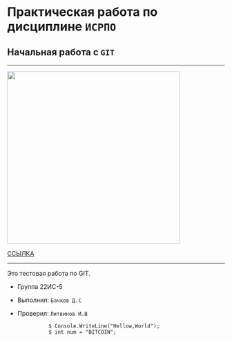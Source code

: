 # Практическая работа по дисциплине ``ИСРПО``

## Начальная работа с ``GIT``

-----

<p align="centr"><img src="https://coinkickoff.com/wp-content/uploads/how-long-does-it-take-to-send-or-receive-bitcoin.jpg" width="400"></p>

<p><a href="https://www.binance.com/ru/how-to-buy/bitcoin">ССЫЛКА</a></p>

-----

Это тестовая работа по GIT.

* Группа 22ИС-5
* Выполнил: ``Бачков Д.С``
* Проверил: ``Литвинов И.В``

                $ Console.WriteLine("Hellow,World");
                $ int num = "BITCOIN";

